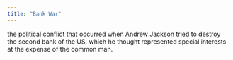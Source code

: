 ```yaml
---
title: "Bank War"
---
```

the political conflict that occurred when Andrew Jackson tried to destroy the second bank of the US, which he thought represented special interests at the expense of the common man.

